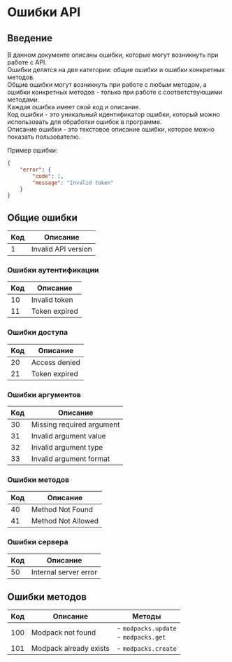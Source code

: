 # Ошибки API

## Введение

В данном документе описаны ошибки, которые могут возникнуть при работе с API. \
Ошибки делятся на две категории: общие ошибки и ошибки конкретных методов. \
Общие ошибки могут возникнуть при работе с любым методом, а ошибки конкретных методов - только при работе с соответствующими методами. \
Каждая ошибка имеет свой код и описание. \
Код ошибки - это уникальный идентификатор ошибки, который можно использовать для обработки ошибок в программе. \
Описание ошибки - это текстовое описание ошибки, которое можно показать пользователю.

Пример ошибки:

```json
{
    "error": {
        "code": 1,
        "message": "Invalid token"
    }
}
```

## Общие ошибки

| Код | Описание            |
|-----|---------------------|
| 1   | Invalid API version |

### Ошибки аутентификации

| Код | Описание         |
|-----|------------------|
| 10  | Invalid token    |
| 11  | Token expired    |

### Ошибки доступа

| Код | Описание      |
|-----|---------------|
| 20  | Access denied |
| 21  | Token expired |

### Ошибки аргументов

| Код | Описание                  |
|-----|---------------------------|
| 30  | Missing required argument |
| 31  | Invalid argument value    |
| 32  | Invalid argument type     |
| 33  | Invalid argument format   |

### Ошибки методов

| Код | Описание           |
|-----|--------------------|
| 40  | Method Not Found   |
| 41  | Method Not Allowed |


### Ошибки сервера

| Код | Описание                  |
|-----|---------------------------|
| 50  | Internal server error     |

## Ошибки методов

| Код | Описание               | Методы                                   |
|-----|------------------------|------------------------------------------|
| 100 | Modpack not found      | - `modpacks.update`<br/>- `modpacks.get` |
| 101 | Modpack already exists | - `modpacks.create`                      |

